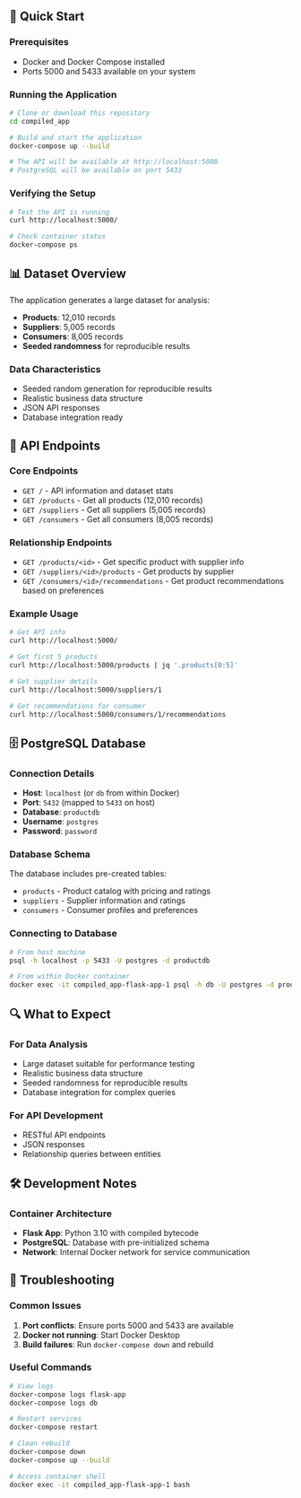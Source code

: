 
## 🚀 Quick Start

### Prerequisites
- Docker and Docker Compose installed
- Ports 5000 and 5433 available on your system

### Running the Application

```bash
# Clone or download this repository
cd compiled_app

# Build and start the application
docker-compose up --build

# The API will be available at http://localhost:5000
# PostgreSQL will be available on port 5433
```

### Verifying the Setup

```bash
# Test the API is running
curl http://localhost:5000/

# Check container status
docker-compose ps
```

## 📊 Dataset Overview

The application generates a large dataset for analysis:

- **Products**: 12,010 records
- **Suppliers**: 5,005 records  
- **Consumers**: 8,005 records
- **Seeded randomness** for reproducible results

### Data Characteristics
- Seeded random generation for reproducible results
- Realistic business data structure
- JSON API responses
- Database integration ready

## 🔌 API Endpoints

### Core Endpoints
- `GET /` - API information and dataset stats
- `GET /products` - Get all products (12,010 records)
- `GET /suppliers` - Get all suppliers (5,005 records)
- `GET /consumers` - Get all consumers (8,005 records)

### Relationship Endpoints
- `GET /products/<id>` - Get specific product with supplier info
- `GET /suppliers/<id>/products` - Get products by supplier
- `GET /consumers/<id>/recommendations` - Get product recommendations based on preferences

### Example Usage
```bash
# Get API info
curl http://localhost:5000/

# Get first 5 products
curl http://localhost:5000/products | jq '.products[0:5]'

# Get supplier details
curl http://localhost:5000/suppliers/1

# Get recommendations for consumer
curl http://localhost:5000/consumers/1/recommendations
```

## 🗄️ PostgreSQL Database

### Connection Details
- **Host**: `localhost` (or `db` from within Docker)
- **Port**: `5432` (mapped to `5433` on host)
- **Database**: `productdb`
- **Username**: `postgres`
- **Password**: `password`

### Database Schema
The database includes pre-created tables:
- `products` - Product catalog with pricing and ratings
- `suppliers` - Supplier information and ratings
- `consumers` - Consumer profiles and preferences

### Connecting to Database
```bash
# From host machine
psql -h localhost -p 5433 -U postgres -d productdb

# From within Docker container
docker exec -it compiled_app-flask-app-1 psql -h db -U postgres -d productdb
```

## 🔍 What to Expect

### For Data Analysis
- Large dataset suitable for performance testing
- Realistic business data structure
- Seeded randomness for reproducible results
- Database integration for complex queries

### For API Development
- RESTful API endpoints
- JSON responses
- Relationship queries between entities

## 🛠️ Development Notes

### Container Architecture
- **Flask App**: Python 3.10 with compiled bytecode
- **PostgreSQL**: Database with pre-initialized schema
- **Network**: Internal Docker network for service communication

## 🚨 Troubleshooting

### Common Issues
1. **Port conflicts**: Ensure ports 5000 and 5433 are available
2. **Docker not running**: Start Docker Desktop
3. **Build failures**: Run `docker-compose down` and rebuild

### Useful Commands
```bash
# View logs
docker-compose logs flask-app
docker-compose logs db

# Restart services
docker-compose restart

# Clean rebuild
docker-compose down
docker-compose up --build

# Access container shell
docker exec -it compiled_app-flask-app-1 bash
```